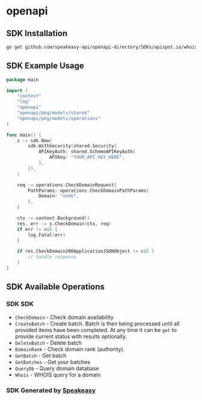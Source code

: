 # openapi

<!-- Start SDK Installation -->
## SDK Installation

```bash
go get github.com/speakeasy-api/openapi-directory/SDKs/apispot.io/whois/1.0/go
```
<!-- End SDK Installation -->

## SDK Example Usage
<!-- Start SDK Example Usage -->
```go
package main

import (
    "context"
    "log"
    "openapi"
    "openapi/pkg/models/shared"
    "openapi/pkg/models/operations"
)

func main() {
    s := sdk.New(
        sdk.WithSecurity(shared.Security{
            APIKeyAuth: shared.SchemeAPIKeyAuth{
                APIKey: "YOUR_API_KEY_HERE",
            },
        }),
    )

    req := operations.CheckDomainRequest{
        PathParams: operations.CheckDomainPathParams{
            Domain: "unde",
        },
    }

    ctx := context.Background()
    res, err := s.CheckDomain(ctx, req)
    if err != nil {
        log.Fatal(err)
    }

    if res.CheckDomain200ApplicationJSONObject != nil {
        // handle response
    }
}
```
<!-- End SDK Example Usage -->

<!-- Start SDK Available Operations -->
## SDK Available Operations

### SDK SDK

* `CheckDomain` - Check domain availability
* `CreateBatch` - Create batch. Batch is then being processed until all provided items have been completed. At any time it can be `get` to provide current status with results optionally.
* `DeleteBatch` - Delete batch
* `DomainRank` - Check domain rank (authority).
* `GetBatch` - Get batch
* `GetBatches` - Get your batches
* `QueryDb` - Query domain database
* `Whois` - WHOIS query for a domain
<!-- End SDK Available Operations -->

### SDK Generated by [Speakeasy](https://docs.speakeasyapi.dev/docs/using-speakeasy/client-sdks)

